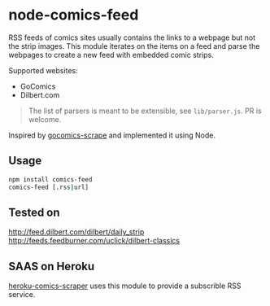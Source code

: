# node-comics-feed

RSS feeds of comics sites usually contains the links to a webpage but not the strip images. This module iterates on the items on a feed and parse the webpages to create a new feed with embedded comic strips.

Supported websites:
* GoComics
* Dilbert.com
> The list of parsers is meant to be extensible, see `lib/parser.js`. PR is welcome.

Inspired by [gocomics-scrape](https://github.com/mihaip/gocomics-scrape) and implemented it using Node.

## Usage

```bash
npm install comics-feed
comics-feed [.rss|url]
```

## Tested on

http://feed.dilbert.com/dilbert/daily_strip
http://feeds.feedburner.com/uclick/dilbert-classics

## SAAS on Heroku

[heroku-comics-scraper](leesei/heroku-comics-scraper) uses this module to provide a subscrible RSS service.

